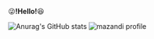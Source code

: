 :stuck_out_tongue_winking_eye:**!Hello!**:laughing: 

![Anurag's GitHub stats](https://github-readme-stats.vercel.app/api?username=kihyuny&theme=gruvbox_light&show_icons=true)          ![mazandi profile](http://mazandi.herokuapp.com/api?handle=jsh99875&theme=dark)
  
  

